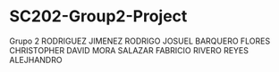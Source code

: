 # SC202-Group2-Project

Grupo 2	
RODRIGUEZ JIMENEZ RODRIGO JOSUEL
BARQUERO FLORES CHRISTOPHER DAVID
MORA SALAZAR FABRICIO
RIVERO REYES ALEJHANDRO
